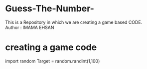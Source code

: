 # Guess-The-Number-
This is a Repository in which we are creating a game based CODE.
<br>
Author : IMAMA EHSAN

# creating a game code

import random 
Target = random.randint(1,100)
